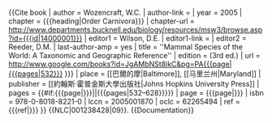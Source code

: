 {{Cite book
| author          = Wozencraft, W.C.
| author-link     = <!--华莱士·克里斯托弗·沃森克拉夫特 W. Chris Wozencraft -->
| year            = 2005
| chapter         = {{{heading|Order Carnivora}}}
| chapter-url     = http://www.departments.bucknell.edu/biology/resources/msw3/browse.asp?id={{{id|14000001}}}
| editor1         = Wilson, D.E.
| editor1-link    = <!--唐·埃利斯·威尔逊-->
| editor2         = Reeder, D.M.
| last-author-amp = yes
| title           = ''Mammal Species of the World: A Taxonomic and Geographic Reference''
| edition         = (3rd ed.)
| url             = http://www.google.com/books?id=JgAMbNSt8ikC&pg=PA{{{page|{{{pages|532}}} }}}
| place           = [[巴爾的摩|Baltimore]], [[马里兰州|Maryland]]
| publisher       = [[約翰斯·霍普金斯大學出版社|Johns Hopkins University Press]]
| pages           = {{#if:{{{page|}}}||{{{pages|532–628}}}}}
| page            = {{{page|}}}
| isbn            = 978-0-8018-8221-0
| lccn            = 2005001870
| oclc            = 62265494
| ref             = {{{ref|}}}
}} {{NLC|001238428|09}}.<noinclude>
{{Documentation}}
</noinclude>